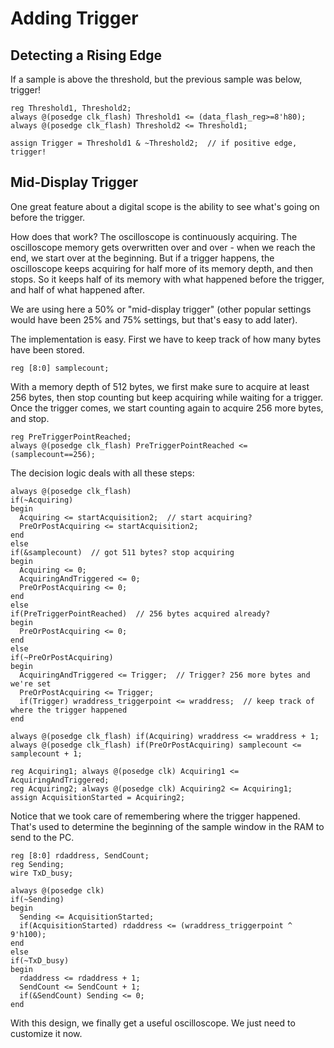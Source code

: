 # Adding Trigger

## Detecting a Rising Edge
If a sample is above the threshold, but the previous sample was below, trigger!
```
reg Threshold1, Threshold2;
always @(posedge clk_flash) Threshold1 <= (data_flash_reg>=8'h80);
always @(posedge clk_flash) Threshold2 <= Threshold1;

assign Trigger = Threshold1 & ~Threshold2;  // if positive edge, trigger!
```

## Mid-Display Trigger
One great feature about a digital scope is the ability to see what's going on before the trigger.

How does that work?
The oscilloscope is continuously acquiring. The oscilloscope memory gets overwritten over and over - when we reach the end, we start over at the beginning. But if a trigger happens, the oscilloscope keeps acquiring for half more of its memory depth, and then stops. So it keeps half of its memory with what happened before the trigger, and half of what happened after.

We are using here a 50% or "mid-display trigger" (other popular settings would have been 25% and 75% settings, but that's easy to add later).

The implementation is easy. First we have to keep track of how many bytes have been stored.
```
reg [8:0] samplecount;
```
With a memory depth of 512 bytes, we first make sure to acquire at least 256 bytes, then stop counting but keep acquiring while waiting for a trigger. Once the trigger comes, we start counting again to acquire 256 more bytes, and stop.
```
reg PreTriggerPointReached;
always @(posedge clk_flash) PreTriggerPointReached <= (samplecount==256);
```
The decision logic deals with all these steps:
```
always @(posedge clk_flash)
if(~Acquiring)
begin
  Acquiring <= startAcquisition2;  // start acquiring?
  PreOrPostAcquiring <= startAcquisition2;
end
else
if(&samplecount)  // got 511 bytes? stop acquiring
begin
  Acquiring <= 0;
  AcquiringAndTriggered <= 0;
  PreOrPostAcquiring <= 0;
end
else
if(PreTriggerPointReached)  // 256 bytes acquired already?
begin
  PreOrPostAcquiring <= 0;
end
else
if(~PreOrPostAcquiring)
begin
  AcquiringAndTriggered <= Trigger;  // Trigger? 256 more bytes and we're set
  PreOrPostAcquiring <= Trigger;
  if(Trigger) wraddress_triggerpoint <= wraddress;  // keep track of where the trigger happened
end

always @(posedge clk_flash) if(Acquiring) wraddress <= wraddress + 1;
always @(posedge clk_flash) if(PreOrPostAcquiring) samplecount <= samplecount + 1;

reg Acquiring1; always @(posedge clk) Acquiring1 <= AcquiringAndTriggered;
reg Acquiring2; always @(posedge clk) Acquiring2 <= Acquiring1;
assign AcquisitionStarted = Acquiring2;
```
Notice that we took care of remembering where the trigger happened. That's used to determine the beginning of the sample window in the RAM to send to the PC.
```
reg [8:0] rdaddress, SendCount;
reg Sending;
wire TxD_busy;

always @(posedge clk)
if(~Sending)
begin
  Sending <= AcquisitionStarted;
  if(AcquisitionStarted) rdaddress <= (wraddress_triggerpoint ^ 9'h100);
end
else
if(~TxD_busy)
begin
  rdaddress <= rdaddress + 1;
  SendCount <= SendCount + 1;
  if(&SendCount) Sending <= 0;
end
```
With this design, we finally get a useful oscilloscope. We just need to customize it now.
